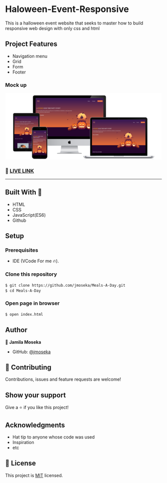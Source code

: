 # Haloween-Event-Responsive

This is a halloween event website that seeks to master how to build responsive web design with only css and html

## Project Features

- Navigation menu
- Grid
- Form
- Footer

### Mock up

<img src="mockup.png" alt="" />

### 🔴 [LIVE LINK](https://jmoseka.github.io/Meals-A-Day/)

<hr>

## Built With 🔨

- HTML
- CSS
- JavaScript(ES6)
- Github

## Setup

### Prerequisites

- IDE (VCode For me 🔥).

### Clone this repository

```bash
$ git clone https://github.com/jmoseka/Meals-A-Day.git
$ cd Meals-A-Day
```

### Open page in browser
```bash
$ open index.html
```

## Author

👤 **Jamila Moseka**

- GitHub: [@jmoseka](https://github.com/jmoseka)

## 🤝 Contributing

Contributions, issues and feature requests are welcome!

## Show your support

Give a ⭐️ if you like this project!

## Acknowledgments

- Hat tip to anyone whose code was used
- Inspiration
- etc

## 📝 License

This project is [MIT](./MIT.md) licensed.
